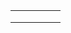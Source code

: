 |   |   |   |   |   |
|--|--|--|--|--|
|   |   |   |   |   |
|   |   |   |   |   |
|   |   |   |   |   |
